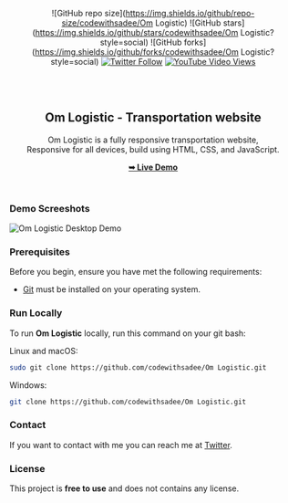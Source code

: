 <div align="center">
  
  ![GitHub repo size](https://img.shields.io/github/repo-size/codewithsadee/Om Logistic)
  ![GitHub stars](https://img.shields.io/github/stars/codewithsadee/Om Logistic?style=social)
  ![GitHub forks](https://img.shields.io/github/forks/codewithsadee/Om Logistic?style=social)
[![Twitter Follow](https://img.shields.io/twitter/follow/codewithsadee_?style=social)](https://twitter.com/intent/follow?screen_name=codewithsadee_)
  [![YouTube Video Views](https://img.shields.io/youtube/views/55n9hx6QmVA?style=social)](https://youtu.be/55n9hx6QmVA)

  <br />
  <br />

  <h2 align="center">Om Logistic - Transportation website</h2>

  Om Logistic is a fully responsive transportation website, <br />Responsive for all devices, build using HTML, CSS, and JavaScript.

  <a href="https://codewithsadee.github.io/Om Logistic/"><strong>➥ Live Demo</strong></a>

</div>

<br />

### Demo Screeshots

![Om Logistic Desktop Demo](./readme-images/desktop.png "Desktop Demo")

### Prerequisites

Before you begin, ensure you have met the following requirements:

* [Git](https://git-scm.com/downloads "Download Git") must be installed on your operating system.

### Run Locally

To run **Om Logistic** locally, run this command on your git bash:

Linux and macOS:

```bash
sudo git clone https://github.com/codewithsadee/Om Logistic.git
```

Windows:

```bash
git clone https://github.com/codewithsadee/Om Logistic.git
```

### Contact

If you want to contact with me you can reach me at [Twitter](https://www.twitter.com/codewithsadee).

### License

This project is **free to use** and does not contains any license.
